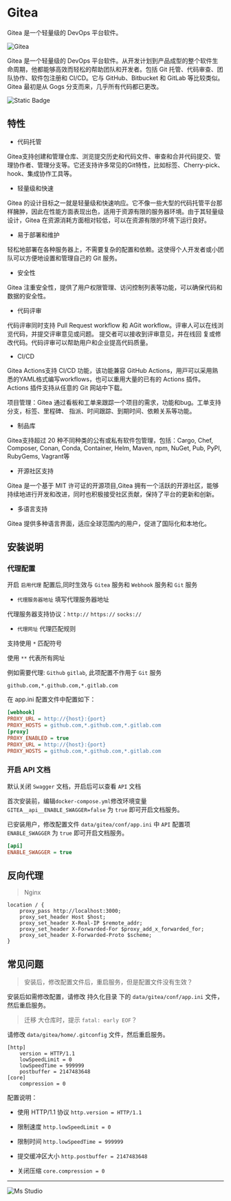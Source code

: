 # Gitea

Gitea 是一个轻量级的 DevOps 平台软件。

![Gitea](https://file.lifebus.top/imgs/gitea_cover_show.png)

Gitea 是一个轻量级的 DevOps 平台软件。从开发计划到产品成型的整个软件生命周期，他都能够高效而轻松的帮助团队和开发者。包括
Git 托管、代码审查、团队协作、软件包注册和 CI/CD。它与 GitHub、Bitbucket 和 GitLab 等比较类似。 Gitea 最初是从 Gogs
分支而来，几乎所有代码都已更改。

![Static Badge](https://img.shields.io/badge/%E6%96%B0%E7%96%86%E8%90%8C%E6%A3%AE%E8%BD%AF%E4%BB%B6%E5%BC%80%E5%8F%91%E5%B7%A5%E4%BD%9C%E5%AE%A4-%E6%8F%90%E4%BE%9B%E6%8A%80%E6%9C%AF%E6%94%AF%E6%8C%81-blue)

## 特性

+ 代码托管

Gitea⽀持创建和管理仓库、浏览提交历史和代码⽂件、审查和合并代码提交、管理协作者、管理分⽀等。它还⽀持许多常见的Git特性，⽐如标签、Cherry-pick、hook、集成协作⼯具等。

+ 轻量级和快速

Gitea 的设计目标之一就是轻量级和快速响应。它不像一些大型的代码托管平台那样臃肿，因此在性能方面表现出色，适用于资源有限的服务器环境。由于其轻量级设计，Gitea
在资源消耗方面相对较低，可以在资源有限的环境下运行良好。

+ 易于部署和维护

轻松地部署在各种服务器上，不需要复杂的配置和依赖。这使得个人开发者或小团队可以方便地设置和管理自己的 Git 服务。

+ 安全性

Gitea 注重安全性，提供了用户权限管理、访问控制列表等功能，可以确保代码和数据的安全性。

+ 代码评审

代码评审同时支持 Pull Request workflow 和 AGit workflow。评审⼈可以在线浏览代码，并提交评审意见或问题。 提交者可以接收到评审意见，并在线回
复或修改代码。代码评审可以帮助用户和企业提⾼代码质量。

+ CI/CD

Gitea Actions⽀持 CI/CD 功能，该功能兼容 GitHub Actions，⽤⼾可以采用熟悉的YAML格式编写workflows，也可以重⽤⼤量的已有的 Actions
插件。Actions 插件支持从任意的 Git 网站中下载。

项目管理：Gitea 通过看板和⼯单来跟踪⼀个项⽬的需求，功能和bug。⼯单⽀持分支，标签、⾥程碑、 指派、时间跟踪、到期时间、依赖关系等功能。

+ 制品库

Gitea支持超过 20 种不同种类的公有或私有软件包管理，包括：Cargo, Chef, Composer, Conan, Conda, Container, Helm, Maven, npm,
NuGet, Pub, PyPI, RubyGems, Vagrant等

+ 开源社区支持

Gitea 是一个基于 MIT 许可证的开源项目,Gitea 拥有一个活跃的开源社区，能够持续地进行开发和改进，同时也积极接受社区贡献，保持了平台的更新和创新。

+ 多语言支持

Gitea 提供多种语言界面，适应全球范围内的用户，促进了国际化和本地化。

## 安装说明

### 代理配置

开启 `启用代理` 配置后,同时生效与 `Gitea` 服务和 `Webhook` 服务和 `Git` 服务

+ `代理服务器地址` 填写代理服务器地址

代理服务器支持协议：`http://` `https://` `socks://`

+ `代理网址` 代理匹配规则

支持使用 `*` 匹配符号

使用 `**` 代表所有网址

例如需要代理: `Github` `gitlab`, 此项配置不作用于 `Git` 服务

```text
github.com,*.github.com,*.gitlab.com
```

在 app.ini 配置文件中配置如下：

```ini
[webhook]
PROXY_URL = http://{host}:{port}
PROXY_HOSTS = github.com,*.github.com,*.gitlab.com
[proxy]
PROXY_ENABLED = true
PROXY_URL = http://{host}:{port}
PROXY_HOSTS = github.com,*.github.com,*.gitlab.com
```

### 开启 API 文档

默认关闭 `Swagger` 文档，开启后可以查看 `API` 文档

首次安装前，编辑`docker-compose.yml`修改环境变量 `GITEA__api__ENABLE_SWAGGER=false` 为 `true` 即可开启文档服务。

已安装用户，修改配置文件 `data/gitea/conf/app.ini` 中 `API` 配置项 `ENABLE_SWAGGER` 为 `true` 即可开启文档服务。

```ini
[api]
ENABLE_SWAGGER = true
```

## 反向代理

> Nginx

```nginx
location / {
    proxy_pass http://localhost:3000;
    proxy_set_header Host $host;
    proxy_set_header X-Real-IP $remote_addr;
    proxy_set_header X-Forwarded-For $proxy_add_x_forwarded_for;
    proxy_set_header X-Forwarded-Proto $scheme;
}
```

## 常见问题

> 安装后，修改配置文件后，重启服务，但是配置文件没有生效？

安装后如需修改配置，请修改 持久化目录 下的 `data/gitea/conf/app.ini` 文件，然后重启服务。

> 迁移 大仓库时，提示 `fatal: early EOF`？

请修改 `data/gitea/home/.gitconfig` 文件，然后重启服务。

```gitconfig
[http]
	version = HTTP/1.1
	lowSpeedLimit = 0
	lowSpeedTime = 999999
	postbuffer = 2147483648
[core]
	compression = 0
```

配置说明：

+ 使用 HTTP/1.1 协议 `http.version = HTTP/1.1`

+ 限制速度 `http.lowSpeedLimit = 0`

+ 限制时间 `http.lowSpeedTime = 999999`

+ 提交缓冲区大小 `http.postbuffer = 2147483648`

+ 关闭压缩 `core.compression = 0`

---

![Ms Studio](https://file.lifebus.top/imgs/ms_blank_001.png)
